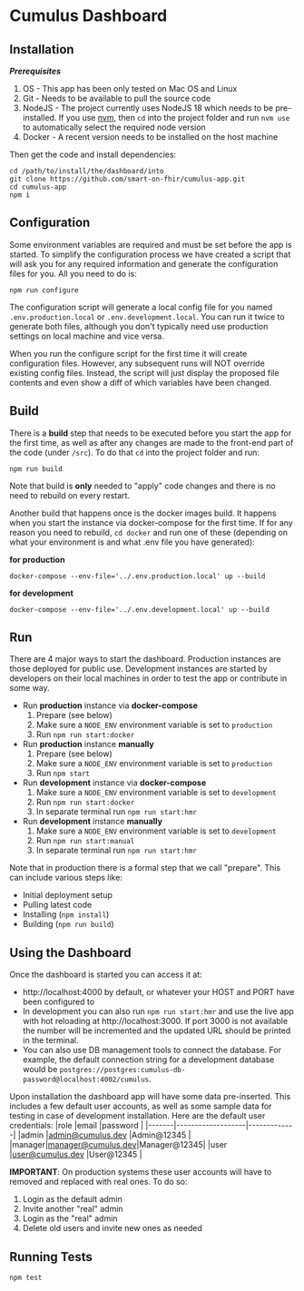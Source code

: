 # Cumulus Dashboard

## Installation

***Prerequisites***
1. OS - This app has been only tested on Mac OS and Linux
2. Git - Needs to be available to pull the source code
3. NodeJS - The project currently uses NodeJS 18 which needs to be pre-installed.
   If you use [nvm](https://github.com/nvm-sh/nvm), then `cd` into the project
   folder and run `nvm use` to automatically select the required node version
4. Docker - A recent version needs to be installed on the host machine


Then get the code and install dependencies:
```
cd /path/to/install/the/dashboard/into
git clone https://github.com/smart-on-fhir/cumulus-app.git
cd cumulus-app
npm i
```

## Configuration
Some environment variables are required and must be set before the app is started.
To simplify the configuration process we have created a script that will ask you for
any required information and generate the configuration files for you. All you need
to do is:
```
npm run configure
```
The configuration script will generate a local config file for you named `.env.production.local`
or `.env.development.local`. You can run it twice to generate both files, although 
you don't typically need use production settings on local machine and vice versa.

When you run the configure script for the first time it will create configuration files.
However, any subsequent runs will NOT override existing config files. Instead, the script
will just display the proposed file contents and even show a diff of which variables have
been changed.


## Build
There is a **build** step that needs to be executed before you start the app for
the first time, as well as after any changes are made to the front-end part of
the code (under `/src`). To do that `cd` into the project folder and run:
```
npm run build
```
Note that build is **only** needed to "apply" code changes and there is no need
to rebuild on every restart.

Another build that happens once is the docker images build. It happens when you
start the instance via docker-compose for the first time. If for any reason you
need to rebuild, `cd docker` and run one of these (depending on what your environment
is and what .env file you have generated):

**for production**
```
docker-compose --env-file='../.env.production.local' up --build
```
**for development**
```
docker-compose --env-file='../.env.development.local' up --build 
```

## Run
There are 4 major ways to start the dashboard. Production instances are those deployed for public use.
Development instances are started by developers on their local machines in order to test the app or
contribute in some way.

- Run **production** instance via **docker-compose**
    1. Prepare (see below)
    2. Make sure a `NODE_ENV` environment variable is set to `production`
    3. Run `npm run start:docker`
- Run **production** instance **manually**
    1. Prepare (see below)
    2. Make sure a `NODE_ENV` environment variable is set to `production`
    3. Run `npm start`
- Run **development** instance via **docker-compose**
    1. Make sure a `NODE_ENV` environment variable is set to `development`
    2. Run `npm run start:docker`
    3. In separate terminal run `npm run start:hmr`
- Run **development** instance **manually**
    1. Make sure a `NODE_ENV` environment variable is set to `development`
    2. Run `npm run start:manual`
    3. In separate terminal run `npm run start:hmr`

Note that in production there is a formal step that we call "prepare".
This can include various steps like:
- Initial deployment setup
- Pulling latest code
- Installing (`npm install`)
- Building (`npm run build`)

## Using the Dashboard
Once the dashboard is started you can access it at:
- http://localhost:4000 by default, or whatever your HOST and PORT have been configured to
- In development you can also run `npm run start:hmr` and use the live app with hot reloading
  at http://localhost:3000. If port 3000 is not available the number will be incremented and
  the updated URL should be printed in the terminal.
- You can also use DB management tools to connect the database. For example, the default
  connection string for a development database would be `postgres://postgres:cumulus-db-password@localhost:4002/cumulus`.

Upon installation the dashboard app will have some data pre-inserted. This includes a
few default user accounts, as well as some sample data for testing in case of
development installation. Here are the default user credentials:
|role   |email              |password     |
|-------|-------------------|-------------|
|admin  |admin@cumulus.dev  |Admin@12345  |
|manager|manager@cumulus.dev|Manager@12345|
|user   |user@cumulus.dev   |User@12345   |


**IMPORTANT**: On production systems these user accounts will have to removed and
replaced with real ones. To do so:
1. Login as the default admin
2. Invite another "real" admin
3. Login as the "real" admin
4. Delete old users and invite new ones as needed


## Running Tests
```            
npm test
```
